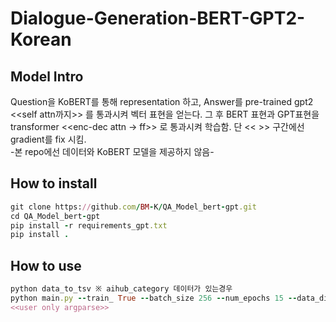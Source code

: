 # Dialogue-Generation-BERT-GPT2-Korean

## Model Intro
Question을 KoBERT를 통해 representation 하고, Answer를 pre-trained gpt2 <<self attn까지>> 를 통과시켜 벡터 표현을 얻는다. 그 후 BERT 표현과 GPT표현을 transformer <<enc-dec attn -> ff>> 로 통과시켜 학습함. 단 << >> 구간에선 gradient를 fix 시킴. <br>
-본 repo에선 데이터와 KoBERT 모델을 제공하지 않음-
## How to install
```ruby
git clone https://github.com/BM-K/QA_Model_bert-gpt.git
cd QA_Model_bert-gpt
pip install -r requirements_gpt.txt
pip install .
```
## How to use
```ruby
python data_to_tsv ※ aihub_category 데이터가 있는경우 
python main.py --train_ True --batch_size 256 --num_epochs 15 --data_dir ./$your_data_dir
<<user only argparse>>
``` 
